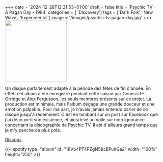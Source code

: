 +++
date = '2024-12-28T12:21:53+01:00'
draft = false
title = 'Psychic TV - A Pagan Day - 1984'
categories = [ 'Discovery']
tags = ['Dark Folk', 'New Wave', 'Experimental']
image = '/images/psychic-tv-pagan-day.jpg'
+++
<img src="/images/psychic-tv-pagan-day.jpg" width="200"/>

Un disque parfaitement adapté à la période des fêtes de fin d'année. En effet, cet album a été enregistré pendant cette saison par Genesis P-Orridge et Alex Fergusson, les seuls membres présents sur ce projet. La production est minimale, mais l'album dégage une grande douceur et une émotion palpable. Pour ma part, je n'avais jamais entendu parler de ce disque jusqu'à récemment. C'est en tombant sur un post sur Facebook que j'ai découvert son existence, et ainsi levé un voile sur mon ignorance concernant la discographie de Psychic TV. Il est d'ailleurs grand temps que je m'y penche de plus près. 

[Discogs](https://www.discogs.com/fr/master/17986-Psychic-TV-A-Pagan-Day-Pages-From-A-Notebook)

{{< spotify type="album" id="18Vb4PT4PZgN58cBPuhGa2" width="100%" height="250" >}}
